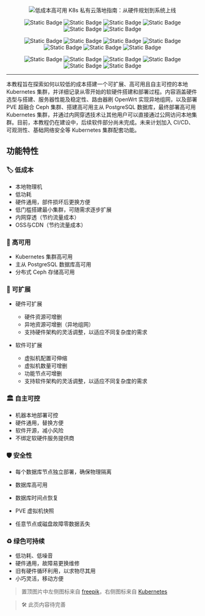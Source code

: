 <p align="center">
  <img src="https://cdn.tsanfer.com/image/2025-8-9_16-35-49_vmk57h411s.svg" alt="低成本高可用 K8s 私有云落地指南：从硬件规划到系统上线">
</p>

<p align="center">
  <img src="https://img.shields.io/badge/%F0%9F%8F%B7%20%E4%BD%8E%E6%88%90%E6%9C%AC-brightgreen?style=for-the-badge" alt="Static Badge">
  <img src="https://img.shields.io/badge/%F0%9F%94%84%20%E9%AB%98%E5%8F%AF%E7%94%A8-blue?style=for-the-badge" alt="Static Badge">
  <img src="https://img.shields.io/badge/%F0%9F%A7%A9%20%E5%8F%AF%E6%89%A9%E5%B1%95-yellow?style=for-the-badge" alt="Static Badge">
  <img src="https://img.shields.io/badge/%F0%9F%8F%9B%20%E8%87%AA%E4%B8%BB%E5%8F%AF%E6%8E%A7-red?style=for-the-badge" alt="Static Badge">
  <img src="https://img.shields.io/badge/%F0%9F%9B%A1%EF%B8%8F%20%E5%AE%89%E5%85%A8%E6%80%A7-grey?style=for-the-badge" alt="Static Badge">
  <img src="https://img.shields.io/badge/%E2%99%BB%EF%B8%8F%20%E7%BB%BF%E8%89%B2%E5%8F%AF%E6%8C%81%E7%BB%AD-green?style=for-the-badge" alt="Static Badge">
</p>

<p align="center">
  <img src="https://img.shields.io/badge/OpenWrt-%2300B5E2?style=flat-square&logo=OpenWrt&logoColor=white" alt="Static Badge">
  <img src="https://img.shields.io/badge/Proxmox-%23E57000?style=flat-square&logo=proxmox&logoColor=white" alt="Static Badge">
  <img src="https://img.shields.io/badge/Ceph-%23EF5C55?style=flat-square&logo=Ceph&logoColor=white" alt="Static Badge">
  <img src="https://img.shields.io/badge/EasyTier-%236A9CFC?style=flat-square&logoColor=white" alt="Static Badge">
  <img src="https://img.shields.io/badge/Kubernetes-%23326CE5?style=flat-square&logo=Kubernetes&logoColor=white" alt="Static Badge">
  <img src="https://img.shields.io/badge/PostgreSQL-%234169E1?style=flat-square&logo=PostgreSQL&logoColor=white" alt="Static Badge">
  <img src="https://img.shields.io/badge/Hugo-%23FF4088?style=flat-square&logo=Hugo&logoColor=white" alt="Static Badge">
</p>

<p align="center">
  <img src="https://img.shields.io/badge/%F0%9F%9B%A0%EF%B8%8F%20%E8%87%AA%E5%BB%BA%E6%9C%8D%E5%8A%A1%E5%99%A8-grey?style=flat-square" alt="Static Badge">
  <img src="https://img.shields.io/badge/%F0%9F%93%8C%20%E7%A1%AC%E4%BB%B6%E5%86%8D%E5%88%A9%E7%94%A8-grey?style=flat-square" alt="Static Badge">
  <img src="https://img.shields.io/badge/%F0%9F%94%8D%20%E6%9C%8D%E5%8A%A1%E5%99%A8%E6%B5%8B%E8%AF%95-grey?style=flat-square&logoColor=white" alt="Static Badge">
  <img src="https://img.shields.io/badge/%F0%9F%94%97%20%E5%BC%82%E5%9C%B0%E7%BB%84%E7%BD%91-blue?style=flat-square" alt="Static Badge">
  <img src="https://img.shields.io/badge/%F0%9F%94%97%20%E5%86%85%E7%BD%91%E7%A9%BF%E9%80%8F-blue?style=flat-square" alt="Static Badge">
  <img src="https://img.shields.io/badge/%F0%9F%9B%A1%EF%B8%8F%20%E4%B8%BB%E4%BB%8E%E6%95%B0%E6%8D%AE%E5%BA%93%E7%89%A9%E7%90%86%E9%9A%94%E7%A6%BB-grey?style=flat-square" alt="Static Badge">
</p>

---

本教程旨在探索如何以较低的成本搭建一个可扩展、高可用且自主可控的本地 Kubernetes 集群，并详细记录从零开始的软硬件搭建和部署过程。内容涵盖硬件选型与搭建、服务器性能及稳定性、路由器刷 OpenWrt 实现异地组网，以及部署 PVE 超融合 Ceph 集群、搭建高可用主从 PostgreSQL 数据库，最终部署高可用 Kubernetes 集群，并通过内网穿透技术让其他用户可以直接通过公网访问本地集群。目前，本教程仍在建设中，后续软件部分尚未完成。未来计划加入 CI/CD、可观测性、基础网络安全等 Kubernetes 集群配套功能。


## 功能特性

### 🏷 低成本

- 本地物理机
- 低功耗
- 硬件通用，部件损坏后更换方便
- 低门槛搭建最小集群，可随需求逐步扩展
- 内网穿透（节约流量成本）
- OSS与CDN（节约流量成本）

### 🔄 高可用

- Kubernetes 集群高可用
- 主从 PostgreSQL 数据库高可用
- 分布式 Ceph 存储高可用

### 🧩 可扩展

- 硬件可扩展

  - 硬件资源可增删
  - 异地资源可增删（异地组网）
  - 支持硬件架构的灵活调整，以适应不同复杂度的需求
- 软件可扩展

  - 虚拟机配置可伸缩
  - 虚拟机数量可增删
  - 功能节点可增删
  - 支持软件架构的灵活调整，以适应不同复杂度的需求

### 🏛 自主可控

- 机器本地部署可控
- 硬件通用，替换方便
- 软件开源，减小风险
- 不绑定软硬件服务提供商

### 🛡️ 安全性

- 每个数据库节点独立部署，确保物理隔离
- 数据库高可用
- 数据库时间点恢复
- PVE 虚拟机快照

- 任意节点或磁盘故障零数据丢失

### ♻️ 绿色可持续

- 低功耗、低噪音
- 硬件通用，故障易更换维修
- 旧有硬件循环利用，以求物尽其用
- 小巧灵活，移动方便


> 置顶图片中左侧图标来自 [freepik](https://www.freepik.com/icon/database_13551626)，右侧图标来自 [Kubernetes](https://github.com/kubernetes/kubernetes/blob/master/logo/logo.svg)

> 🛠 此页内容待完善